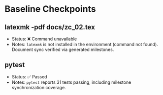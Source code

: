 # Baseline Checkpoints

## latexmk -pdf docs/zc_02.tex
- Status: :x: Command unavailable
- Notes: `latexmk` is not installed in the environment (command not found). Document sync verified via generated milestones.

## pytest
- Status: :white_check_mark: Passed
- Notes: `pytest` reports 31 tests passing, including milestone synchronization coverage.
